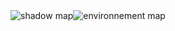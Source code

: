 <div style="display:flex; margin:1em; align-items: center; margin:auto;"><div><img alt="shadow map" src="/media/original/2018/design-for-3d/planeShadowMap.jpg"></div><div><img alt="environnement map" src="/media/original/2018/design-for-3d/screenEnv.jpg"></div></div>
